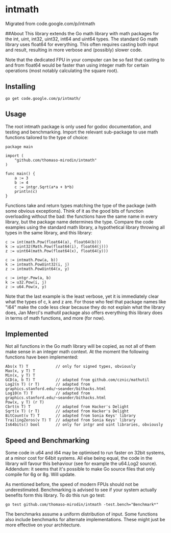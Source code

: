 # intmath
Migrated from code.google.com/p/intmath

##About
This library extends the Go math library with math packages for the int, uint, int32, uint32, int64 and uint64 types. The standard Go math library uses float64 for everything. This often requires casting both input and result, resulting in more verbose and (possibly) slower code.

Note that the dedicated FPU in your computer can be so fast that casting to and from float64 would be faster than using integer math for certain operations (most notably calculating the square root).

## Installing
    go get code.google.com/p/intmath/

## Usage
The root intmath package is only used for godoc documentation, and testing and benchmarking. Import the relevant sub-package to use math functions tailored to the type of choice:

    package main

    import (
        "github.com/thomaso-mirodin/intmath"
    )

    func main() {
        a := 3
        b := 4
        c := intgr.Sqrt(a*a + b*b)
        println(c)
    }

Functions take and return types matching the type of the package (with some obvious exceptions). Think of it as the good bits of function overloading without the bad: the functions have the same name in every library, but the package name determines the type. Compare the code examples using the standard math library, a hypothetical library throwing all types in the same library, and this library:

    c := int(math.Pow(float64(a), float64(b)))
    k := uint32(Math.Pow(float64(i), float64(j)))
    z := uint64(math.Pow(float64(x), float64(y)))

    c := intmath.Pow(a, b))
    k := intmath.PowUint32(i, j)
    z := intmath.PowUint64(x, y)

    c := intgr.Pow(a, b)
    k := u32.Pow(i, j)
    z := u64.Pow(x, y)

Note that the last example is the least verbose, yet it is immediately clear what the types of c, k and z are. For those who feel that package names like "i64" make the code less clear because they do not explain what the library does, Jan Mercl's mathutil package also offers everything this library does in terms of math functions, and more (for now).

## Implemented
Not all functions in the Go math library will be copied, as not all of them make sense in an integer math context. At the moment the following functions have been implemented:

    Abs(x T) T            // only for signed types, obviously
    Max(x, y T) T
    Min(x, y T) T
    GCD(a, b T) T         // adapted from github.com/cznic/mathutil
    Log2(n T) (r T)       // adapted from graphics.stanford.edu/~seander/bithacks.html
    Log10(n T) T          // adapted from graphics.stanford.edu/~seander/bithacks.html
    Pow(x, y T) (r T)
    Cbrt(n T) T           // adapted from Hacker's Delight
    Sqrt(x T) (r T)       // adapted from Hacker's Delight
    BitCount(v T) T       // adapted from Sonia Keys' library
    TrailingZeros(v T) T  // adapted from Sonia Keys' library
    Is64bits() bool       // only for intgr and uint libraries, obviously

## Speed and Benchmarking
Some code in u64 and i64 may be optimised to run faster on 32bit systems, at a minor cost for 64bit systems. All else being equal, the code in the library will favour this behaviour (see for example the u64.Log2 source). Addendum: it seems that it's possible to make Go source files that only compile for 6g or 8g. Will update.

As mentioned before, the speed of modern FPUs should not be underestimated. Benchmarking is advised to see if your system actually benefits form this library. To do this run go test:

    go test github.com/thomaso-mirodin/intmath -test.bench="Benchmark*"

The benchmarks assume a uniform distribution of input. Some functions also include benchmarks for alternate implementations. These might just be more effective on your architecture.
